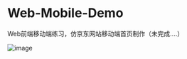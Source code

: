# Web-Mobile-Demo
Web前端移动端练习，仿京东网站移动端首页制作（未完成....）


![image](https://user-images.githubusercontent.com/114422586/200159788-d3e45783-9de1-4e6e-8068-a18804dc0165.png)
